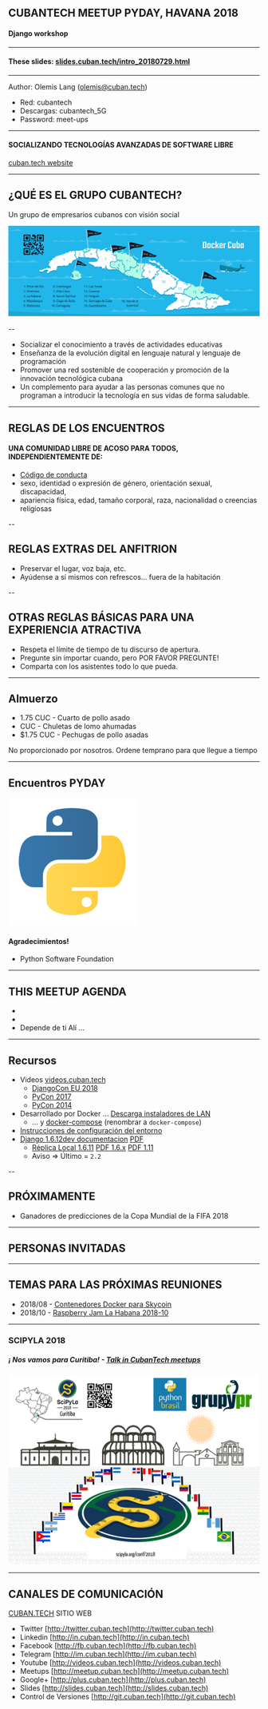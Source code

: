 
## CUBANTECH MEETUP PYDAY, HAVANA 2018
#### Django workshop

----------------

#### These slides: [slides.cuban.tech/intro_20180729.html](http://slides.cuban.tech/intro_20180729.html)

------------

Author: Olemis Lang (olemis@cuban.tech)

- Red:   cubantech
- Descargas: cubantech_5G
- Password: meet-ups

------------

#### SOCIALIZANDO TECNOLOGÍAS AVANZADAS DE SOFTWARE LIBRE

[cuban.tech website](http://cuban.tech)

---

## ¿QUÉ ES EL GRUPO CUBANTECH?

Un grupo de empresarios cubanos con visión social

![](img/cubantech.map.png)

--

- Socializar el conocimiento a través de actividades educativas
- Enseñanza de la evolución digital en lenguaje natural y lenguaje de programación
- Promover una red sostenible de cooperación y promoción de la innovación tecnológica cubana
- Un complemento para ayudar a las personas comunes que no programan a introducir la tecnología en sus vidas de forma saludable.
---

## REGLAS DE LOS ENCUENTROS

#### UNA COMUNIDAD LIBRE DE ACOSO PARA TODOS, INDEPENDIENTEMENTE DE:

- [Código de conducta](https://github.com/nodeschool/havana/blob/master/Code_of_Conduct.md)
- sexo, identidad o expresión de género, orientación sexual, discapacidad,
- apariencia física, edad, tamaño corporal, raza, nacionalidad o creencias religiosas

--


## REGLAS EXTRAS DEL ANFITRION

- Preservar el lugar, voz baja, etc.
- Ayúdense a sí mismos con refrescos... fuera de la habitación

--

## OTRAS REGLAS BÁSICAS PARA UNA EXPERIENCIA ATRACTIVA

- Respeta el límite de tiempo de tu discurso de apertura.
- Pregunte sin importar cuando, pero POR FAVOR PREGUNTE!
- Comparta con los asistentes todo lo que pueda.

---

## Almuerzo

- 1.75 CUC - Cuarto de pollo asado
- CUC - Chuletas de lomo ahumadas
- $1.75 CUC - Pechugas de pollo asadas

No proporcionado por nosotros. Ordene temprano para que llegue a tiempo

---

## Encuentros PYDAY

![](img/python-logo.png)

#### Agradecimientos!

- Python Software Foundation

---

## THIS MEETUP AGENDA

- 
- 
- Depende de ti Al&iacute; ...

---

## Recursos

- Videos [videos.cuban.tech](http://videos.cuban.tech)
  * [DjangoCon EU 2018](http://videos.cuban.tech/DjangoCon%20Europe%202018%20in%20%20Heidelberg)
  * [PyCon 2017](http://videos.cuban.tech/pycon.2017/)
  * [PyCon 2014](http://videos.cuban.tech/pycon.2014/)
- Desarrollado por Docker ... [Descarga instaladores de LAN](ftp://qnap01.local/Public/soft/docker/)
  * ... y [docker-compose](ftp://qnap01.local/Public/soft/docker/docker-compose-1.17.1-Linux-x86_64) (renombrar a `docker-compose`)
- [Instrucciones de configuración del entorno](ftp://qnap01.local/Public/meetup/taller_django_20180729/taller/index.html)
- [Django 1.6.12dev documentacion](https://django.readthedocs.io/en/1.6.x/)
  [PDF](https://media.readthedocs.org/pdf/django/1.6.x/django.pdf)
  * [Réplica Local 1.6.11](http://pkgdocs.cuban.tech/python-django-doc/html/)
    [PDF 1.6.x](ftp://qnap01.local/Public/meetup/taller_django_20180729/taller/resources/django-docs-1.6.12dev.pdf)
    [PDF 1.11](ftp://qnap01.local/Public/meetup/taller_django_20180729/taller/resources/django-docs-1.11.zip)
  * Aviso => Último = `2.2`

--

## PRÓXIMAMENTE

- Ganadores de predicciones de la Copa Mundial de la FIFA 2018

---

## PERSONAS INVITADAS

---

## TEMAS PARA LAS PRÓXIMAS REUNIONES

- 2018/08 - [Contenedores Docker para Skycoin](http://docker.cuban.tech/events/253171588/)
- 2018/10 - [Raspberry Jam La Habana 2018-10](http://meetup.cuban.tech/events/253172694/)

---

### SCIPYLA 2018

##### &iexcl; Nos vamos para Curitiba! - [Talk in CubanTech meetups](http://forms.cuban.tech/cubantech-speak)

![](img/scipyla2018.annonce.png)

---

## CANALES DE COMUNICACIÓN

[CUBAN.TECH](http://cuban.tech) SITIO WEB

- Twitter [http://twitter.cuban.tech](http://twitter.cuban.tech)
- Linkedin [http://in.cuban.tech](http://in.cuban.tech)
- Facebook [http://fb.cuban.tech](http://fb.cuban.tech)
- Telegram [http://im.cuban.tech](http://im.cuban.tech)
- Youtube [http://videos.cuban.tech](http://videos.cuban.tech)
- Meetups [http://meetup.cuban.tech](http://meetup.cuban.tech)
- Google+ [http://plus.cuban.tech](http://plus.cuban.tech)
- Slides [http://slides.cuban.tech](http://slides.cuban.tech)
- Control de Versiones [http://git.cuban.tech](http://git.cuban.tech)
